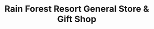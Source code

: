 ---
title: "Rain Forest Resort General Store & Gift Shop"
url: /quinault/rain-forest-resort-general-store-and-gift-shop/
shop: convenience
---